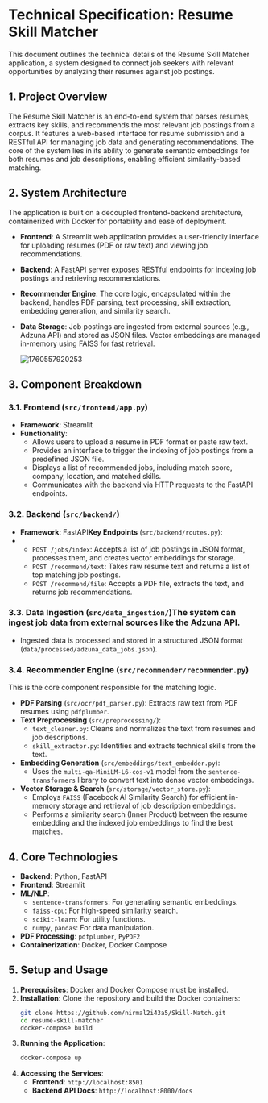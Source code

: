 # Technical Specification: Resume Skill Matcher

This document outlines the technical details of the Resume Skill Matcher application, a system designed to connect job seekers with relevant opportunities by analyzing their resumes against job postings.

## 1. Project Overview

The Resume Skill Matcher is an end-to-end system that parses resumes, extracts key skills, and recommends the most relevant job postings from a corpus. It features a web-based interface for resume submission and a RESTful API for managing job data and generating recommendations. The core of the system lies in its ability to generate semantic embeddings for both resumes and job descriptions, enabling efficient similarity-based matching.

## 2. System Architecture

The application is built on a decoupled frontend-backend architecture, containerized with Docker for portability and ease of deployment.

- **Frontend**: A Streamlit web application provides a user-friendly interface for uploading resumes (PDF or raw text) and viewing job recommendations.
- **Backend**: A FastAPI server exposes RESTful endpoints for indexing job postings and retrieving recommendations.
- **Recommender Engine**: The core logic, encapsulated within the backend, handles PDF parsing, text processing, skill extraction, embedding generation, and similarity search.
- **Data Storage**: Job postings are ingested from external sources (e.g., Adzuna API) and stored as JSON files. Vector embeddings are managed in-memory using FAISS for fast retrieval.

  ![1760557920253](image/TECH_SPEC/1760557920253.png)

## 3. Component Breakdown

### 3.1. Frontend (`src/frontend/app.py`)

- **Framework**: Streamlit
- **Functionality**:
  - Allows users to upload a resume in PDF format or paste raw text.
  - Provides an interface to trigger the indexing of job postings from a predefined JSON file.
  - Displays a list of recommended jobs, including match score, company, location, and matched skills.
  - Communicates with the backend via HTTP requests to the FastAPI endpoints.

### 3.2. Backend (`src/backend/`)

- **Framework**: FastAPI**Key Endpoints** (`src/backend/routes.py`):
- - `POST /jobs/index`: Accepts a list of job postings in JSON format, processes them, and creates vector embeddings for storage.
  - `POST /recommend/text`: Takes raw resume text and returns a list of top matching job postings.
  - `POST /recommend/file`: Accepts a PDF file, extracts the text, and returns job recommendations.

### 3.3. Data Ingestion (`src/data_ingestion/`)The system can ingest job data from external sources like the Adzuna API.

- Ingested data is processed and stored in a structured JSON format (`data/processed/adzuna_data_jobs.json`).

### 3.4. Recommender Engine (`src/recommender/recommender.py`)

This is the core component responsible for the matching logic.

- **PDF Parsing** (`src/ocr/pdf_parser.py`): Extracts raw text from PDF resumes using `pdfplumber`.
- **Text Preprocessing** (`src/preprocessing/`):
  - `text_cleaner.py`: Cleans and normalizes the text from resumes and job descriptions.
  - `skill_extractor.py`: Identifies and extracts technical skills from the text.
- **Embedding Generation** (`src/embeddings/text_embedder.py`):
  - Uses the `multi-qa-MiniLM-L6-cos-v1` model from the `sentence-transformers` library to convert text into dense vector embeddings.
- **Vector Storage & Search** (`src/storage/vector_store.py`):
  - Employs `FAISS` (Facebook AI Similarity Search) for efficient in-memory storage and retrieval of job description embeddings.
  - Performs a similarity search (Inner Product) between the resume embedding and the indexed job embeddings to find the best matches.

## 4. Core Technologies

- **Backend**: Python, FastAPI
- **Frontend**: Streamlit
- **ML/NLP**:
  - `sentence-transformers`: For generating semantic embeddings.
  - `faiss-cpu`: For high-speed similarity search.
  - `scikit-learn`: For utility functions.
  - `numpy`, `pandas`: For data manipulation.
- **PDF Processing**: `pdfplumber`, `PyPDF2`
- **Containerization**: Docker, Docker Compose

## 5. Setup and Usage

1. **Prerequisites**: Docker and Docker Compose must be installed.
2. **Installation**: Clone the repository and build the Docker containers:
   ```bash
   git clone https://github.com/nirmal2i43a5/Skill-Match.git
   cd resume-skill-matcher
   docker-compose build
   ```
3. **Running the Application**:
   ```bash
   docker-compose up
   ```
4. **Accessing the Services**:
   - **Frontend**: `http://localhost:8501`
   - **Backend API Docs**: `http://localhost:8000/docs`
